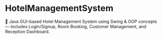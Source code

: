 # HotelManagementSystem
 🏨 Java GUI-based Hotel Management System using Swing &amp; OOP concepts — includes Login/Signup, Room Booking, Customer Management, and Reception Dashboard.
